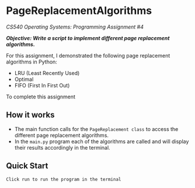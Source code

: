 # PageReplacementAlgorithms

_CS540 Operating Systems: Programming Assignment #4_

_**Objective: Write a script to implement different page replacement algorithms.**_

For this assignment, I demonstrated the following page replacement algorithms in Python:
- LRU (Least Recently Used)
- Optimal
- FIFO (First In First Out)

To complete this assignment 

## How it works
- The main function calls for the `PageReplacement class` to access the different page replacement algorithms.
- In the `main.py` program each of the algorithms are called and will display their results accordingly in the terminal. 

## Quick Start
```
Click run to run the program in the terminal
```


